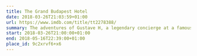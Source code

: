 ```yaml
---
title: The Grand Budapest Hotel
date: 2018-03-26T21:03:59+01:00
url: https://www.imdb.com/title/tt2278388/
summary: The adventures of Gustave H, a legendary concierge at a famous hotel from the fictional Republic of Zubrowka between the first and second World Wars, and Zero Moustafa, the lobby boy who becomes his most trusted friend.
start: 2018-03-26T21:00:00+01:00
end: 2018-05-16T22:39:00+01:00
place_id: 9c2xrvf6+x6
---
```

